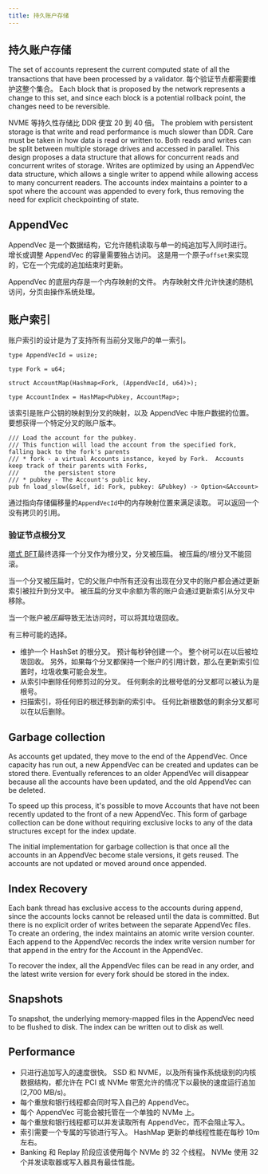 ```yaml
---
title: 持久账户存储
---
```


## 持久账户存储

The set of accounts represent the current computed state of all the transactions that have been processed by a validator. 每个验证节点都需要维护这整个集合。 Each block that is proposed by the network represents a change to this set, and since each block is a potential rollback point, the changes need to be reversible.

NVME 等持久性存储比 DDR 便宜 20 到 40 倍。 The problem with persistent storage is that write and read performance is much slower than DDR. Care must be taken in how data is read or written to. Both reads and writes can be split between multiple storage drives and accessed in parallel. This design proposes a data structure that allows for concurrent reads and concurrent writes of storage. Writes are optimized by using an AppendVec data structure, which allows a single writer to append while allowing access to many concurrent readers. The accounts index maintains a pointer to a spot where the account was appended to every fork, thus removing the need for explicit checkpointing of state.

## AppendVec

AppendVec 是一个数据结构，它允许随机读取与单一的纯追加写入同时进行。 增长或调整 AppendVec 的容量需要独占访问。 这是用一个原子`offset`来实现的，它在一个完成的追加结束时更新。

AppendVec 的底层内存是一个内存映射的文件。 内存映射文件允许快速的随机访问，分页由操作系统处理。

## 账户索引

账户索引的设计是为了支持所有当前分叉账户的单一索引。

```text
type AppendVecId = usize;

type Fork = u64;

struct AccountMap(Hashmap<Fork, (AppendVecId, u64)>);

type AccountIndex = HashMap<Pubkey, AccountMap>;
```

该索引是账户公钥的映射到分叉的映射，以及 AppendVec 中账户数据的位置。 要想获得一个特定分叉的账户版本。

```text
/// Load the account for the pubkey.
/// This function will load the account from the specified fork, falling back to the fork's parents
/// * fork - a virtual Accounts instance, keyed by Fork.  Accounts keep track of their parents with Forks,
///       the persistent store
/// * pubkey - The Account's public key.
pub fn load_slow(&self, id: Fork, pubkey: &Pubkey) -> Option<&Account>
```

通过指向存储偏移量的`AppendVecId`中的内存映射位置来满足读取。 可以返回一个没有拷贝的引用。

### 验证节点根分叉

[塔式 BFT](tower-bft.md)最终选择一个分叉作为根分叉，分叉被压扁。 被压扁的/根分叉不能回滚。

当一个分叉被压扁时，它的父账户中所有还没有出现在分叉中的账户都会通过更新索引被拉升到分叉中。 被压扁的分叉中余额为零的账户会通过更新索引从分叉中移除。

当一个账户被*压扁*导致无法访问时，可以将其垃圾回收。

有三种可能的选择。

- 维护一个 HashSet 的根分叉。 预计每秒钟创建一个。 整个树可以在以后被垃圾回收。 另外，如果每个分叉都保持一个账户的引用计数，那么在更新索引位置时，垃圾收集可能会发生。
- 从索引中删除任何修剪过的分叉。 任何剩余的比根号低的分叉都可以被认为是根号。
- 扫描索引，将任何旧的根迁移到新的索引中。 任何比新根数低的剩余分叉都可以在以后删除。

## Garbage collection

As accounts get updated, they move to the end of the AppendVec. Once capacity has run out, a new AppendVec can be created and updates can be stored there. Eventually references to an older AppendVec will disappear because all the accounts have been updated, and the old AppendVec can be deleted.

To speed up this process, it's possible to move Accounts that have not been recently updated to the front of a new AppendVec. This form of garbage collection can be done without requiring exclusive locks to any of the data structures except for the index update.

The initial implementation for garbage collection is that once all the accounts in an AppendVec become stale versions, it gets reused. The accounts are not updated or moved around once appended.

## Index Recovery

Each bank thread has exclusive access to the accounts during append, since the accounts locks cannot be released until the data is committed. But there is no explicit order of writes between the separate AppendVec files. To create an ordering, the index maintains an atomic write version counter. Each append to the AppendVec records the index write version number for that append in the entry for the Account in the AppendVec.

To recover the index, all the AppendVec files can be read in any order, and the latest write version for every fork should be stored in the index.

## Snapshots

To snapshot, the underlying memory-mapped files in the AppendVec need to be flushed to disk. The index can be written out to disk as well.

## Performance

- 只进行追加写入的速度很快。 SSD 和 NVME，以及所有操作系统级别的内核数据结构，都允许在 PCI 或 NVMe 带宽允许的情况下以最快的速度运行追加(2,700 MB/s)。
- 每个重放和银行线程都会同时写入自己的 AppendVec。
- 每个 AppendVec 可能会被托管在一个单独的 NVMe 上。
- 每个重放和银行线程都可以并发读取所有 AppendVec，而不会阻止写入。
- 索引需要一个专属的写锁进行写入。 HashMap 更新的单线程性能在每秒 10m 左右。
- Banking 和 Replay 阶段应该使用每个 NVMe 的 32 个线程。 NVMe 使用 32 个并发读取器或写入器具有最佳性能。
